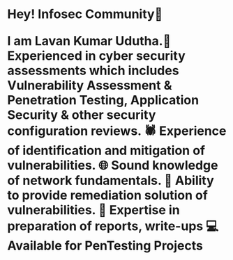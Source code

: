  <h1 align="Left">Hey! Infosec Community👋<h/1>
 <p align="centre"> I am Lavan Kumar Udutha.💞️ Experienced in cyber security assessments which includes Vulnerability Assessment & Penetration Testing, Application Security & other security configuration       reviews.
🕷 Experience of identification and mitigation of vulnerabilities.
🌐 Sound knowledge of network fundamentals.
🔑 Ability to provide remediation solution of vulnerabilities.
📝 Expertise in preparation of reports, write-ups
💻 Available for PenTesting Projects

<!---
LavanKumarUdutha/LavanKumarUdutha is a ✨ special ✨ repository because its `README.md` (this file) appears on your GitHub profile.
You can click the Preview link to take a look at your changes.
--->
